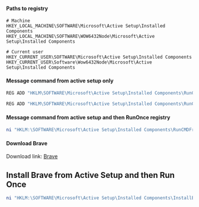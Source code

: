 #### Paths to registry
```
# Machine
HKEY_LOCAL_MACHINE\SOFTWARE\Microsoft\Active Setup\Installed Components
HKEY_LOCAL_MACHINE\SOFTWARE\WOW6432Node\Microsoft\Active Setup\Installed Components

# Current user
HKEY_CURRENT_USER\SOFTWARE\Microsoft\Active Setup\Installed Components
HKEY_CURRENT_USER\Software\Wow6432Node\Microsoft\Active Setup\Installed Components
```

#### Message command from active setup only
```powershell
REG ADD "HKLM\SOFTWARE\Microsoft\Active Setup\Installed Components\RunCMD" /v StubPath /t REG_SZ /d "cmd /c echo Running from HKLM\Active Setup && whoami && pause"
```

```powershell
REG ADD "HKLM\SOFTWARE\Microsoft\Active Setup\Installed Components\RunCMD" /v Version /t REG_SZ /d "1,1,1,1"
```

#### Message command from active setup and then RunOnce registry
```powershell
ni "HKLM:\SOFTWARE\Microsoft\Active Setup\Installed Components\RunCMDFromRunOnce" | New-ItemProperty -Name "StubPath" -Value 'REG ADD "HKCU\Software\Microsoft\Windows\CurrentVersion\RunOnce" /v RunCMD /t REG_SZ /d "cmd /c echo Running from HKCU\RunOnce && whoami && pause"'
```

#### Download Brave
Download link: [Brave](https://github.com/brave/brave-browser) <br />

## Install Brave from Active Setup and then Run Once
```powershell
ni "HKLM:\SOFTWARE\Microsoft\Active Setup\Installed Components\InstallBraveFromRunOnce" | New-ItemProperty -Name "StubPath" -Value 'REG ADD "HKCU\Software\Microsoft\Windows\CurrentVersion\RunOnce" /v InstallBrave /t REG_SZ /d "cmd /c echo installing software.. && cmd /c C:\BraveBrowserStandaloneSilentSetup.exe"'
```